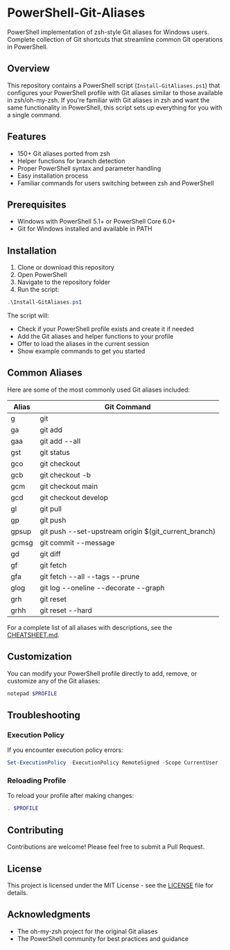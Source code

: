 # PowerShell-Git-Aliases

PowerShell implementation of zsh-style Git aliases for Windows users. Complete collection of Git shortcuts that streamline common Git operations in PowerShell.

## Overview

This repository contains a PowerShell script (`Install-GitAliases.ps1`) that configures your PowerShell profile with Git aliases similar to those available in zsh/oh-my-zsh. If you're familiar with Git aliases in zsh and want the same functionality in PowerShell, this script sets up everything for you with a single command.

## Features

- 150+ Git aliases ported from zsh
- Helper functions for branch detection
- Proper PowerShell syntax and parameter handling
- Easy installation process
- Familiar commands for users switching between zsh and PowerShell

## Prerequisites

- Windows with PowerShell 5.1+ or PowerShell Core 6.0+
- Git for Windows installed and available in PATH

## Installation

1. Clone or download this repository
2. Open PowerShell
3. Navigate to the repository folder
4. Run the script:

```powershell
.\Install-GitAliases.ps1
```

The script will:
- Check if your PowerShell profile exists and create it if needed
- Add the Git aliases and helper functions to your profile
- Offer to load the aliases in the current session
- Show example commands to get you started

## Common Aliases

Here are some of the most commonly used Git aliases included:

| Alias | Git Command |
|-------|------------|
| g | git |
| ga | git add |
| gaa | git add --all |
| gst | git status |
| gco | git checkout |
| gcb | git checkout -b |
| gcm | git checkout main |
| gcd | git checkout develop |
| gl | git pull |
| gp | git push |
| gpsup | git push --set-upstream origin $(git_current_branch) |
| gcmsg | git commit --message |
| gd | git diff |
| gf | git fetch |
| gfa | git fetch --all --tags --prune |
| glog | git log --oneline --decorate --graph |
| grh | git reset |
| grhh | git reset --hard |

For a complete list of all aliases with descriptions, see the [CHEATSHEET.md](CHEATSHEET.md).

## Customization

You can modify your PowerShell profile directly to add, remove, or customize any of the Git aliases:

```powershell
notepad $PROFILE
```

## Troubleshooting

### Execution Policy

If you encounter execution policy errors:

```powershell
Set-ExecutionPolicy -ExecutionPolicy RemoteSigned -Scope CurrentUser
```

### Reloading Profile

To reload your profile after making changes:

```powershell
. $PROFILE
```

## Contributing

Contributions are welcome! Please feel free to submit a Pull Request.

## License

This project is licensed under the MIT License - see the [LICENSE](LICENSE) file for details.

## Acknowledgments

- The oh-my-zsh project for the original Git aliases
- The PowerShell community for best practices and guidance
